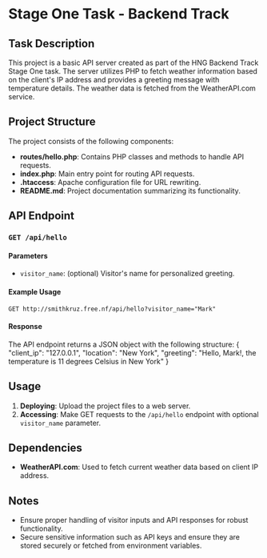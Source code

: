 # Stage One Task - Backend Track

## Task Description

This project is a basic API server created as part of the HNG Backend Track Stage One task. The server utilizes PHP to fetch weather information based on the client's IP address and provides a greeting message with temperature details. The weather data is fetched from the WeatherAPI.com service.

## Project Structure

The project consists of the following components:

- **routes/hello.php**: Contains PHP classes and methods to handle API requests.
- **index.php**: Main entry point for routing API requests.
- **.htaccess**: Apache configuration file for URL rewriting.
- **README.md**: Project documentation summarizing its functionality.

## API Endpoint

### `GET /api/hello`

#### Parameters
- `visitor_name`: (optional) Visitor's name for personalized greeting.

#### Example Usage
`GET http://smithkruz.free.nf/api/hello?visitor_name="Mark"`

#### Response
The API endpoint returns a JSON object with the following structure:
{
  "client_ip": "127.0.0.1",
  "location": "New York",
  "greeting": "Hello, Mark!, the temperature is 11 degrees Celsius in New York"
}

## Usage

1. **Deploying**: Upload the project files to a web server.
2. **Accessing**: Make GET requests to the `/api/hello` endpoint with optional `visitor_name` parameter.

## Dependencies

- **WeatherAPI.com**: Used to fetch current weather data based on client IP address.

## Notes

- Ensure proper handling of visitor inputs and API responses for robust functionality.
- Secure sensitive information such as API keys and ensure they are stored securely or fetched from environment variables.
